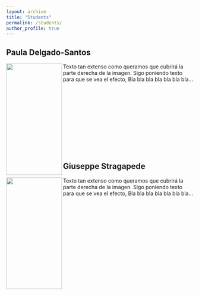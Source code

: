```yaml
---
layout: archive
title: "Students"
permalink: /students/
author_profile: true
---
```




Paula Delgado-Santos
-----

<p> 
<img src="https://rubentolosana.github.io/images/profileRT.JPG" align="left" height="300" width="150">Texto tan extenso como queramos que cubrirá la parte derecha de la imagen. Sigo poniendo texto para que se vea el efecto, Bla bla bla bla bla bla bla... 
</p>

<br>
<br>
<br>
<br>
<br>
<br>
<br>
<br>
<br>
<br>

Giuseppe Stragapede
-----

<p> 
<img src="https://rubentolosana.github.io/images/profileRT.JPG" align="left" height="300" width="150">Texto tan extenso como queramos que cubrirá la parte derecha de la imagen. Sigo poniendo texto para que se vea el efecto, Bla bla bla bla bla bla bla... 
</p>
    
<br/>


